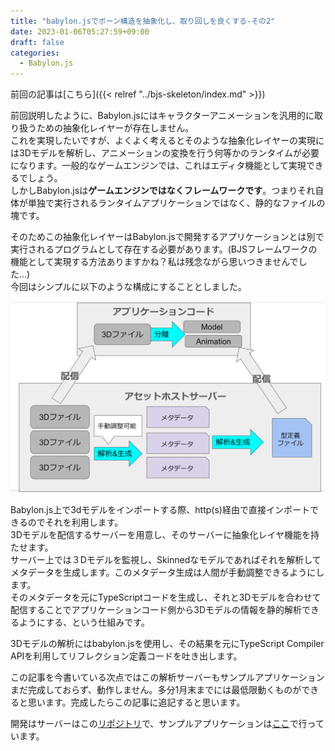 ```yaml
---
title: "babylon.jsでボーン構造を抽象化し、取り回しを良くする-その2"
date: 2023-01-06T05:27:59+09:00
draft: false
categories:
  - Babylon.js
---
```

前回の記事は[こちら]({{< relref "../bjs-skeleton/index.md" >}})

前回説明したように、Babylon.jsにはキャラクターアニメーションを汎用的に取り扱うための抽象化レイヤーが存在しません。  
これを実現したいですが、よくよく考えるとそのような抽象化レイヤーの実現には3Dモデルを解析し、アニメーションの変換を行う何等かのランタイムが必要になります。一般的なゲームエンジンでは、これはエディタ機能として実現できるでしょう。  
しかしBabylon.jsは**ゲームエンジンではなくフレームワークです**。つまりそれ自体が単独で実行されるランタイムアプリケーションではなく、静的なファイルの塊です。  

そのためこの抽象化レイヤーはBabylon.jsで開発するアプリケーションとは別で実行されるプログラムとして存在する必要があります。(BJSフレームワークの機能として実現する方法ありますかね？私は残念ながら思いつきませんでした...)  
今回はシンプルに以下のような構成にすることとしました。  

![](2023-01-13-05-48-17.png)

Babylon.js上で3dモデルをインポートする際、http(s)経由で直接インポートできるのでそれを利用します。  
3Dモデルを配信するサーバーを用意し、そのサーバーに抽象化レイヤ機能を持たせます。  
サーバー上では３Dモデルを監視し、Skinnedなモデルであればそれを解析してメタデータを生成します。このメタデータ生成は人間が手動調整できるようにします。  
そのメタデータを元にTypeScriptコードを生成し、それと3Dモデルを合わせて配信することでアプリケーションコード側から3Dモデルの情報を静的解析できるようにする、という仕組みです。  

3Dモデルの解析にはbabylon.jsを使用し、その結果を元にTypeScript Compiler APIを利用してリフレクション定義コードを吐き出します。

この記事を今書いている次点ではこの解析サーバーもサンプルアプリケーションまだ完成しておらず、動作しません。多分1月末までには最低限動くものができると思います。完成したらこの記事に追記すると思います。

開発はサーバーはこの[リポジトリ](https://github.com/udemegane/bjs-asset-host-analyze.git)で、サンプルアプリケーションは[ここ](https://github.com/udemegane/bjs-character-animation-sample.git)で行っています。


